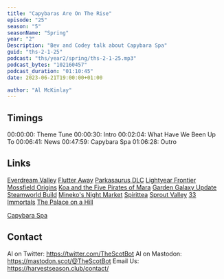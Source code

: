 ```yaml
---
title: "Capybaras Are On The Rise"
episode: "25"
season: "5"
seasonName: "Spring"
year: "2"
Description: "Bev and Codey talk about Capybara Spa"
guid: "ths-2-1-25"
podcast: "ths/year2/spring/ths-2-1-25.mp3"
podcast_bytes: "102160457"
podcast_duration: "01:10:45"
date: 2023-06-21T19:00:00+01:00

author: "Al McKinlay"
---
```


## Timings

00:00:00: Theme Tune
00:00:30: Intro
00:02:04: What Have We Been Up To
00:06:41: News
00:47:59: Capybara Spa
01:06:28: Outro

## Links

[Everdream Valley](https://store.steampowered.com/news/app/1403650/view/3699191599044737776)
[Flutter Away](https://store.steampowered.com/news/app/2224030/view/3664288067558079182)
[Parkasaurus DLC](https://store.steampowered.com/app/2435170/Parkasaurus__Prehistoric_Wonders/)
[Lightyear Frontier](https://store.steampowered.com/news/app/1677110/view/3693557661804074772)
[Mossfield Origins](https://store.steampowered.com/news/app/1836400/view/3694687365044297397)
[Koa and the Five Pirates of Mara](https://twitter.com/chibigstudio/status/1669364137477001216)
[Garden Galaxy Update](https://store.steampowered.com/news/app/1970460/view/3655281502681330094)
[Steamworld Build](https://www.youtube.com/watch?v=OJ8aVSN5uNc)
[Mineko's Night Market](https://www.escapistmagazine.com/xbox-game-pass-gets-10-indies-on-launch-day-including-sea-of-stars-neon-white-and-more/)
[Spirittea](https://www.kickstarter.com/projects/cheesemaster/spirittea/posts/3837636)
[Sprout Valley](https://www.kickstarter.com/projects/zefrost/sprout-valley-chill-and-relaxing-experience/posts/3836975)
[33 Immortals](https://twitter.com/ThunderLotus/status/1667981533766901768)
[The Palace on a Hill](https://store.steampowered.com/app/1582600/The_Palace_on_the_Hill_Prologue/)

[Capybara Spa](https://store.steampowered.com/app/1822910/Capybara_Spa/)

## Contact

Al on Twitter: https://twitter.com/TheScotBot
Al on Mastodon: https://mastodon.scot/@TheScotBot
Email Us: https://harvestseason.club/contact/
